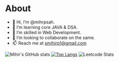 # About


- 👋 Hi, I’m @mihrpsah.
- 👀 I’m learning core JAVA & DSA.
- 🌱 I’m skilled in Web Development.
- 💞️ I’m looking to collaborate on the same.
- 📫 Reach me at smihirp1@gmail.com

<!---
mihrpsah/mihrpsah is a ✨ special ✨ repository because its `README.md` (this file) appears on your GitHub profile.
You can click the Preview link to take a look at your changes.
--->

   ![Mihir's GitHub stats](https://github-readme-stats.vercel.app/api?username=mihrpsah&show_icons=true&theme=radical)
   [![Top Langs](https://github-readme-stats.vercel.app/api/top-langs/?username=mihrpsah)](https://github.com/anuraghazra/github-readme-stats)
   ![Leetcode Stats](https://leetcard.jacoblin.cool/JacobLinCool)

   

